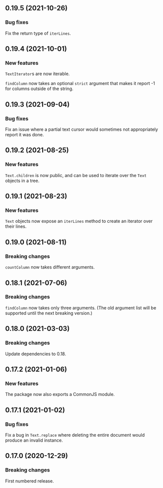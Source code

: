 ## 0.19.5 (2021-10-26)

### Bug fixes

Fix the return type of `iterLines`.

## 0.19.4 (2021-10-01)

### New features

`TextIterator`s are now iterable.

`findColumn` now takes an optional `strict` argument that makes it report -1 for columns outside of the string.

## 0.19.3 (2021-09-04)

### Bug fixes

Fix an issue where a partial text cursor would sometimes not appropriately report it was done.

## 0.19.2 (2021-08-25)

### New features

`Text.children` is now public, and can be used to iterate over the `Text` objects in a tree.

## 0.19.1 (2021-08-23)

### New features

`Text` objects now expose an `iterLines` method to create an iterator over their lines.

## 0.19.0 (2021-08-11)

### Breaking changes

`countColumn` now takes different arguments.

## 0.18.1 (2021-07-06)

### Breaking changes

`findColumn` now takes only three arguments. (The old argument list will be supported until the next breaking version.)

## 0.18.0 (2021-03-03)

### Breaking changes

Update dependencies to 0.18.

## 0.17.2 (2021-01-06)

### New features

The package now also exports a CommonJS module.

## 0.17.1 (2021-01-02)

### Bug fixes

Fix a bug in `Text.replace` where deleting the entire document would produce an invalid instance.

## 0.17.0 (2020-12-29)

### Breaking changes

First numbered release.

